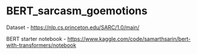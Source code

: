 # BERT_sarcasm_goemotions
Dataset - https://nlp.cs.princeton.edu/SARC/1.0/main/

BERT starter notebook - https://www.kaggle.com/code/samarthsarin/bert-with-transformers/notebook
